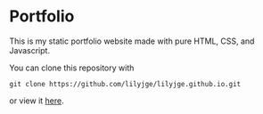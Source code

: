 # Portfolio 
This is my static portfolio website made with pure HTML, CSS, and Javascript.

You can clone this repository with

```
git clone https://github.com/lilyjge/lilyjge.github.io.git
```

or view it [here](https://lilyjge.github.io/).
